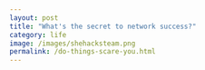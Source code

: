 ```yaml
---
layout: post
title: "What's the secret to network success?"
category: life
image: /images/shehacksteam.png
permalink: /do-things-scare-you.html
---
```

